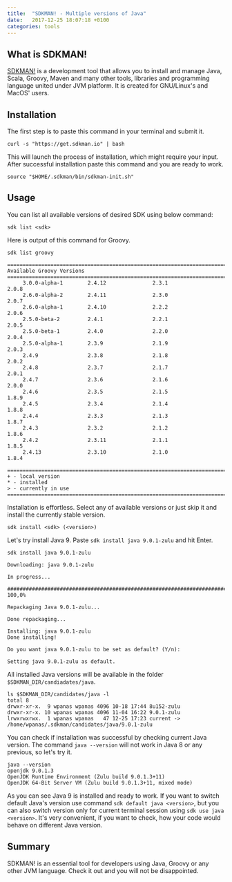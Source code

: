 ```yaml
---
title:  "SDKMAN! - Multiple versions of Java"
date:   2017-12-25 18:07:18 +0100
categories: tools
---
```

## What is SDKMAN!

[SDKMAN!](http://sdkman.io/) is a development tool that allows you to install and manage Java, Scala, Groovy, Maven and many other tools, libraries and programming language united under JVM platform. It is created for GNU/Linux's and MacOS' users.

## Installation

The first step is to paste this command in your terminal and submit it.

```shell
curl -s "https://get.sdkman.io" | bash
```
This will launch the process of installation, which might require your input. After successful installation paste this command and you are ready to work.

```shell
source "$HOME/.sdkman/bin/sdkman-init.sh"
```

## Usage

You can list all available versions of desired SDK using below command:

```shell
sdk list <sdk>
```

Here is output of this command for Groovy.

```shell
sdk list groovy

================================================================================
Available Groovy Versions
================================================================================
     3.0.0-alpha-1        2.4.12               2.3.1                2.0.8          
     2.6.0-alpha-2        2.4.11               2.3.0                2.0.7          
     2.6.0-alpha-1        2.4.10               2.2.2                2.0.6          
     2.5.0-beta-2         2.4.1                2.2.1                2.0.5          
     2.5.0-beta-1         2.4.0                2.2.0                2.0.4          
     2.5.0-alpha-1        2.3.9                2.1.9                2.0.3          
     2.4.9                2.3.8                2.1.8                2.0.2          
     2.4.8                2.3.7                2.1.7                2.0.1          
     2.4.7                2.3.6                2.1.6                2.0.0          
     2.4.6                2.3.5                2.1.5                1.8.9          
     2.4.5                2.3.4                2.1.4                1.8.8          
     2.4.4                2.3.3                2.1.3                1.8.7          
     2.4.3                2.3.2                2.1.2                1.8.6          
     2.4.2                2.3.11               2.1.1                1.8.5          
     2.4.13               2.3.10               2.1.0                1.8.4          

================================================================================
+ - local version
* - installed
> - currently in use
================================================================================
```

Installation is effortless. Select any of available versions or just skip it and install the currently stable version.

```shell
sdk install <sdk> (<version>)
```

Let's try install Java 9. Paste `sdk install java 9.0.1-zulu` and hit Enter.

```shell
sdk install java 9.0.1-zulu

Downloading: java 9.0.1-zulu

In progress...

######################################################################## 100,0%

Repackaging Java 9.0.1-zulu...

Done repackaging...

Installing: java 9.0.1-zulu
Done installing!

Do you want java 9.0.1-zulu to be set as default? (Y/n): 

Setting java 9.0.1-zulu as default.
```

All installed Java versions will be available in the folder `$SDKMAN_DIR/candiadates/java`. 

```shell
ls $SDKMAN_DIR/candidates/java -l
total 8
drwxr-xr-x.  9 wpanas wpanas 4096 10-18 17:44 8u152-zulu
drwxr-xr-x. 10 wpanas wpanas 4096 11-04 16:22 9.0.1-zulu
lrwxrwxrwx.  1 wpanas wpanas   47 12-25 17:23 current -> /home/wpanas/.sdkman/candidates/java/9.0.1-zulu
```
You can check if installation was successful by checking current Java version. The command `java --version` will not work in Java 8 or any previous, so let's try it.

```shell
java --version
openjdk 9.0.1.3
OpenJDK Runtime Environment (Zulu build 9.0.1.3+11)
OpenJDK 64-Bit Server VM (Zulu build 9.0.1.3+11, mixed mode)
```

As you can see Java 9 is installed and ready to work. If you want to switch default Java's version use command `sdk default java <version>`, but you can also switch version only for current terminal session using `sdk use java <version>`. It's very convenient, if you want to check, how your code would behave on different Java version.

## Summary

SDKMAN! is an essential tool for developers using Java, Groovy or any other JVM language. Check it out and you will not be disappointed.